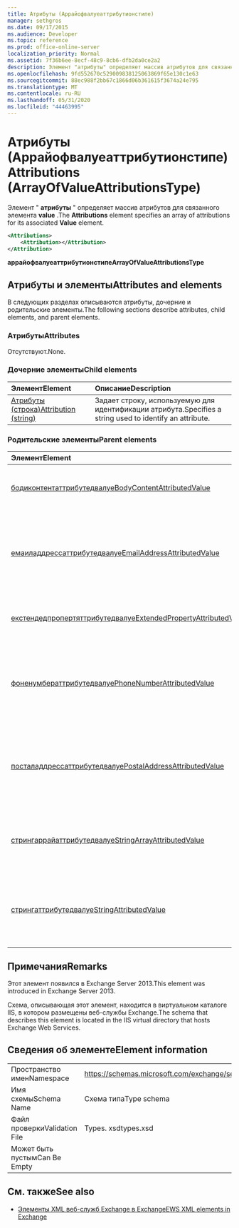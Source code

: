 ```yaml
---
title: Атрибуты (Аррайофвалуеаттрибутионстипе)
manager: sethgros
ms.date: 09/17/2015
ms.audience: Developer
ms.topic: reference
ms.prod: office-online-server
localization_priority: Normal
ms.assetid: 7f36b6ee-8ecf-48c9-8cb6-dfb2da0ce2a2
description: Элемент "атрибуты" определяет массив атрибутов для связанного элемента value.
ms.openlocfilehash: 9fd552670c529009838125063869f65e130c1e63
ms.sourcegitcommit: 88ec988f2bb67c1866d06b361615f3674a24e795
ms.translationtype: MT
ms.contentlocale: ru-RU
ms.lasthandoff: 05/31/2020
ms.locfileid: "44463995"
---
```

# <a name="attributions-arrayofvalueattributionstype"></a><span data-ttu-id="194a9-103">Атрибуты (Аррайофвалуеаттрибутионстипе)</span><span class="sxs-lookup"><span data-stu-id="194a9-103">Attributions (ArrayOfValueAttributionsType)</span></span>

<span data-ttu-id="194a9-104">Элемент " **атрибуты** " определяет массив атрибутов для связанного элемента **value** .</span><span class="sxs-lookup"><span data-stu-id="194a9-104">The **Attributions** element specifies an array of attributions for its associated **Value** element.</span></span> 
  
```XML
<Attributions>
    <Attribution></Attribution>
</Attribution>
```

 <span data-ttu-id="194a9-105">**аррайофвалуеаттрибутионстипе**</span><span class="sxs-lookup"><span data-stu-id="194a9-105">**ArrayOfValueAttributionsType**</span></span>
## <a name="attributes-and-elements"></a><span data-ttu-id="194a9-106">Атрибуты и элементы</span><span class="sxs-lookup"><span data-stu-id="194a9-106">Attributes and elements</span></span>

<span data-ttu-id="194a9-107">В следующих разделах описываются атрибуты, дочерние и родительские элементы.</span><span class="sxs-lookup"><span data-stu-id="194a9-107">The following sections describe attributes, child elements, and parent elements.</span></span>
  
### <a name="attributes"></a><span data-ttu-id="194a9-108">Атрибуты</span><span class="sxs-lookup"><span data-stu-id="194a9-108">Attributes</span></span>

<span data-ttu-id="194a9-109">Отсутствуют.</span><span class="sxs-lookup"><span data-stu-id="194a9-109">None.</span></span>
  
### <a name="child-elements"></a><span data-ttu-id="194a9-110">Дочерние элементы</span><span class="sxs-lookup"><span data-stu-id="194a9-110">Child elements</span></span>

|<span data-ttu-id="194a9-111">**Элемент**</span><span class="sxs-lookup"><span data-stu-id="194a9-111">**Element**</span></span>|<span data-ttu-id="194a9-112">**Описание**</span><span class="sxs-lookup"><span data-stu-id="194a9-112">**Description**</span></span>|
|:-----|:-----|
|[<span data-ttu-id="194a9-113">Атрибуты (строка)</span><span class="sxs-lookup"><span data-stu-id="194a9-113">Attribution (string)</span></span>](attribution-string.md) <br/> |<span data-ttu-id="194a9-114">Задает строку, используемую для идентификации атрибута.</span><span class="sxs-lookup"><span data-stu-id="194a9-114">Specifies a string used to identify an attribute.</span></span>  <br/> |
   
### <a name="parent-elements"></a><span data-ttu-id="194a9-115">Родительские элементы</span><span class="sxs-lookup"><span data-stu-id="194a9-115">Parent elements</span></span>

|<span data-ttu-id="194a9-116">**Элемент**</span><span class="sxs-lookup"><span data-stu-id="194a9-116">**Element**</span></span>|<span data-ttu-id="194a9-117">**Описание**</span><span class="sxs-lookup"><span data-stu-id="194a9-117">**Description**</span></span>|
|:-----|:-----|
|[<span data-ttu-id="194a9-118">бодиконтентаттрибутедвалуе</span><span class="sxs-lookup"><span data-stu-id="194a9-118">BodyContentAttributedValue</span></span>](bodycontentattributedvalue.md) <br/> |<span data-ttu-id="194a9-119">Задает содержимое тела элемента.</span><span class="sxs-lookup"><span data-stu-id="194a9-119">Specifies the body content of an item.</span></span>  <br/> |
|[<span data-ttu-id="194a9-120">емаиладдрессаттрибутедвалуе</span><span class="sxs-lookup"><span data-stu-id="194a9-120">EmailAddressAttributedValue</span></span>](emailaddressattributedvalue.md) <br/> |<span data-ttu-id="194a9-121">Указывает экземпляр массива адресов электронной почты и связанные с ними атрибуты.</span><span class="sxs-lookup"><span data-stu-id="194a9-121">Specifies an instance of an array of email addresses and their associated attributions.</span></span>  <br/> |
|[<span data-ttu-id="194a9-122">екстендедпропертяттрибутедвалуе</span><span class="sxs-lookup"><span data-stu-id="194a9-122">ExtendedPropertyAttributedValue</span></span>](extendedpropertyattributedvalue.md) <br/> |<span data-ttu-id="194a9-123">Задает расширенные свойства для пользователя.</span><span class="sxs-lookup"><span data-stu-id="194a9-123">Specifies extended properties for a persona.</span></span>  <br/> |
|[<span data-ttu-id="194a9-124">фоненумбераттрибутедвалуе</span><span class="sxs-lookup"><span data-stu-id="194a9-124">PhoneNumberAttributedValue</span></span>](phonenumberattributedvalue.md) <br/> |<span data-ttu-id="194a9-125">Указывает экземпляр массива номеров телефонов и связанные с ними атрибуты.</span><span class="sxs-lookup"><span data-stu-id="194a9-125">Specifies an instance of an array of phone numbers and their associated attributions.</span></span>  <br/> |
|[<span data-ttu-id="194a9-126">посталаддрессаттрибутедвалуе</span><span class="sxs-lookup"><span data-stu-id="194a9-126">PostalAddressAttributedValue</span></span>](postaladdressattributedvalue.md) <br/> |<span data-ttu-id="194a9-127">Указывает экземпляр массива почтовых адресов и связанные с ними атрибуты.</span><span class="sxs-lookup"><span data-stu-id="194a9-127">Specifies an instance of an array of postal addresses and their associated attributions.</span></span>  <br/> |
|[<span data-ttu-id="194a9-128">стрингаррайаттрибутедвалуе</span><span class="sxs-lookup"><span data-stu-id="194a9-128">StringArrayAttributedValue</span></span>](stringarrayattributedvalue.md) <br/> |<span data-ttu-id="194a9-129">Задает экземпляр массива строковых данных для элемента персоны.</span><span class="sxs-lookup"><span data-stu-id="194a9-129">Specifies an instance of an array of string data for a persona element.</span></span>  <br/> |
|[<span data-ttu-id="194a9-130">стрингаттрибутедвалуе</span><span class="sxs-lookup"><span data-stu-id="194a9-130">StringAttributedValue</span></span>](stringattributedvalue.md) <br/> |<span data-ttu-id="194a9-131">Указывает экземпляр в массиве атрибутов, связанных с элементом персоны.</span><span class="sxs-lookup"><span data-stu-id="194a9-131">Specifies an instance in an array of attributes associated with a persona element.</span></span>  <br/> |
   
## <a name="remarks"></a><span data-ttu-id="194a9-132">Примечания</span><span class="sxs-lookup"><span data-stu-id="194a9-132">Remarks</span></span>

<span data-ttu-id="194a9-133">Этот элемент появился в Exchange Server 2013.</span><span class="sxs-lookup"><span data-stu-id="194a9-133">This element was introduced in Exchange Server 2013.</span></span>
  
<span data-ttu-id="194a9-134">Схема, описывающая этот элемент, находится в виртуальном каталоге IIS, в котором размещены веб-службы Exchange.</span><span class="sxs-lookup"><span data-stu-id="194a9-134">The schema that describes this element is located in the IIS virtual directory that hosts Exchange Web Services.</span></span>
  
## <a name="element-information"></a><span data-ttu-id="194a9-135">Сведения об элементе</span><span class="sxs-lookup"><span data-stu-id="194a9-135">Element information</span></span>

|||
|:-----|:-----|
|<span data-ttu-id="194a9-136">Пространство имен</span><span class="sxs-lookup"><span data-stu-id="194a9-136">Namespace</span></span>  <br/> |https://schemas.microsoft.com/exchange/services/2006/types  <br/> |
|<span data-ttu-id="194a9-137">Имя схемы</span><span class="sxs-lookup"><span data-stu-id="194a9-137">Schema Name</span></span>  <br/> |<span data-ttu-id="194a9-138">Схема типа</span><span class="sxs-lookup"><span data-stu-id="194a9-138">Type schema</span></span>  <br/> |
|<span data-ttu-id="194a9-139">Файл проверки</span><span class="sxs-lookup"><span data-stu-id="194a9-139">Validation File</span></span>  <br/> |<span data-ttu-id="194a9-140">Types. xsd</span><span class="sxs-lookup"><span data-stu-id="194a9-140">types.xsd</span></span>  <br/> |
|<span data-ttu-id="194a9-141">Может быть пустым</span><span class="sxs-lookup"><span data-stu-id="194a9-141">Can Be Empty</span></span>  <br/> ||
   
## <a name="see-also"></a><span data-ttu-id="194a9-142">См. также</span><span class="sxs-lookup"><span data-stu-id="194a9-142">See also</span></span>

- [<span data-ttu-id="194a9-143">Элементы XML веб-служб Exchange в Exchange</span><span class="sxs-lookup"><span data-stu-id="194a9-143">EWS XML elements in Exchange</span></span>](ews-xml-elements-in-exchange.md)

